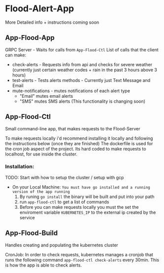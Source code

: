 # Flood-Alert-App
More Detailed info + instructions coming soon

## App-Flood-App
GRPC Server - Waits for calls from `App-Flood-Ctl` 
List of calls that the client can make:
- check-alerts - Requests info from api and checks for severe weather (currently just certain weather codes + rain in the past 3 hours above 3 hours)
- test-alerts - Tests alerts methods - Currently just Text Message and Email 
- mute-notifications - mutes notifications of each alert type 
  - "Email" mutes email alerts
  - "SMS" mutes SMS alerts
  (This functionality is changing soon)


## App-Flood-Ctl
Small command-line app, that makes requests to the Flood-Server

To make requests locally i'd recommend installing it locally and following the instructions below (once they are finished)
The dockerfile is used for the cron job aspect of the project. Its hard coded to make requests to localhost, for use inside the cluster.

### Installation:
TODO: Start with how to setup the cluster / setup with gcp
 - On your Local Machine:
	`You must have go installed and a running version of the app running`
	1.  By runing `go install` the binary will be built and put into your path
	2. run `app-flood-ctl` to get a list of commands
	3. Before you can make requests locally you must the set the enviroment variable `KUBERNETES_IP` to the external ip created by the service



## App-Flood-Build

Handles creating and populating the kubernetes cluster

CronJob: In order to check requests, kubernetes manages a cronjob that runs the following command `app-flood-ctl check-alerts` every 30min. This is how the app is able to check alerts.
